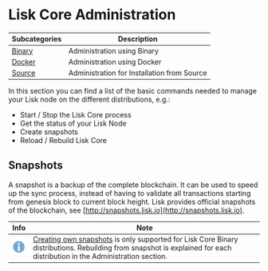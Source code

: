 # Lisk Core Administration

Subcategories | Description
--- | ---
[Binary](binary/admin-binary.md) | Administration using Binary
[Docker](docker/admin-docker.md) | Administration using Docker
[Source](source/admin-source.md) | Administration for Installation from Source

In this section you can find a list of the basic commands needed to manage your Lisk node on the different distributions, e.g.:

- Start / Stop the Lisk Core process
- Get the status of your Lisk Node
- Create snapshots
- Reload / Rebuild Lisk Core

## Snapshots

A snapshot is a backup of the complete blockchain. It can be used to speed up the sync process, instead of having to validate all transactions starting from genesis block to current block height.
Lisk provides official snapshots of the blockchain, see [http://snapshots.lisk.io](http://snapshots.lisk.io).

Info | Note 
--- | --- 
![info note](info-icon.png "Info Note") | [Creating own snapshots](binary/admin-binary.md#create-snapshot) is only supported for Lisk Core Binary distributions. Rebuilding from snapshot is explained for each distribution in the Administration section.


